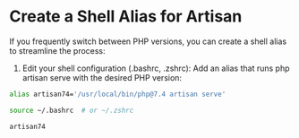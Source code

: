# Create a Shell Alias for Artisan
If you frequently switch between PHP versions, you can create a shell alias to streamline the process:

1. Edit your shell configuration (.bashrc, .zshrc): Add an alias that runs php artisan serve with the desired PHP version:

```bash
alias artisan74='/usr/local/bin/php@7.4 artisan serve'
```

```bash
source ~/.bashrc  # or ~/.zshrc
```

```bash
artisan74
```
